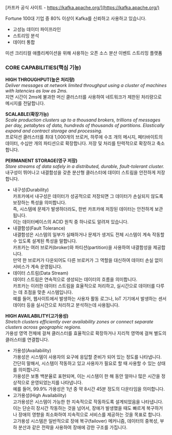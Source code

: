 [카프카 공식 사이트 - https://kafka.apache.org/](https://kafka.apache.org/)

Fortune 100대 기업 중 80% 이상이 Kafka를 신뢰하고 사용하고 있습니다.

- 고성능 데이터 파이프라인
- 스트리밍 분석
- 데이터 통합

미션 크리티컬 애플리케이션을 위해 사용하는 오픈 소스 분산 이벤트 스트리밍 플랫폼


### CORE CAPABILITIES(핵심 기능)
**HIGH THROUGHPUT(높은 처리량)**  
*Deliver messages at network limited throughput using a cluster of machines with latencies as low as 2ms.*  
지연 시간이 2ms에 불과한 머신 클러스터를 사용하여 네트워크가 제한된 처리량으로 메시지를 전달합니다.  

**SCALABLE(확장가능)**  
*Scale production clusters up to a thousand brokers, trillions of messages per day, petabytes of data, hundreds of thousands of partitions. Elastically expand and contract storage and processing.*  
프로덕션 클러스터를 최대 1,000개의 브로커, 하루에 수조 개의 메시지, 페타바이트의 데이터, 수십만 개의 파티션으로 확장합니다. 저장 및 처리를 탄력적으로 확장하고 축소합니다.  

**PERMANENT STORAGE(영구 저장)**  
*Store streams of data safely in a distributed, durable, fault-tolerant cluster.*  
내구성이 뛰어나고 내결함성을 갖춘 분산형 클러스터에 데이터 스트림을 안전하게 저장합니다.  

* 내구성(Durability)  
  카프카에서 내구성은 데이터가 성공적으로 저장되면 그 데이터가 손실되지 않도록 보장하는 특성을 의미합니다.  
  즉, 시스템에 문제가 발생하더라도, 한번 카프카에 저장된 데이터는 안전하게 보관됩니다.  
  이는 데이터베이스의 ACID 원칙 중 하나로도 알려져 있습니다.  
* 내결함성(Fault Tolerance)  
  내결함성은 시스템의 일부가 실패하거나 문제가 생겨도 전체 시스템이 계속 작동할 수 있도록 설계된 특성을 말합니다.  
  카프카는 여러 브로커(broker)와 파티션(partition)을 사용하여 내결함성을 제공합니다.  
  만약 한 브로커가 다운되어도 다른 브로커가 그 역할을 대신하여 데이터 손실 없이 서비스가 계속 운영됩니다.  
* 데이터 스트림(Data Stream)  
  데이터 스트림은 연속적으로 생성되는 데이터의 흐름을 의미합니다.  
  카프카는 이러한 데이터 스트림을 효율적으로 처리하고, 실시간으로 데이터를 다루는 데 초점을 맞춘 시스템입니다.  
  예를 들어, 웹사이트에서 발생하는 사용자 활동 로그나, IoT 기기에서 발생하는 센서 데이터 등을 실시간으로 처리하고 분석하는데 사용됩니다.  

**HIGH AVAILABILITY(고가용성)**  
*Stretch clusters efficiently over availability zones or connect separate clusters across geographic regions.*  
가용성 영역 전체에 걸쳐 클러스터를 효율적으로 확장하거나 지리적 영역에 걸쳐 별도의 클러스터를 연결합니다.  

* 가용성(Availability)  
  가용성은 시스템이 사용자의 요구에 응답할 준비가 되어 있는 정도를 나타냅니다.  
  간단히 말해서, 시스템이 작동하고 있고 사용자가 필요로 할 때 사용할 수 있는 상태를 의미합니다.  
  가용성은 보통 백분율로 표현되며, 이는 시스템이 한 해 동안 얼마나 많은 시간을 정상적으로 운영되었는지를 나타냅니다.  
  예를 들어, 99.9% 가용성은 1년 중 약 8시간 45분 정도의 다운타임을 의미합니다.  
* 고가용성(High Availability)  
  고가용성은 시스템이 가능한 한 지속적으로 작동하도록 설계되었음을 나타냅니다.  
  이는 단순히 장시간 작동하는 것을 넘어서, 장애가 발생했을 때도 빠르게 복구하거나 장애의 영향을 최소화하여 지속적으로 서비스를 제공하는 것을 목표로 합니다.  
  고가용성 시스템은 일반적으로 장애 복구(failover) 메커니즘, 데이터의 중복성, 부하 분산과 같은 전략을 사용하여 장애에 강한 구조를 가집니다.  




